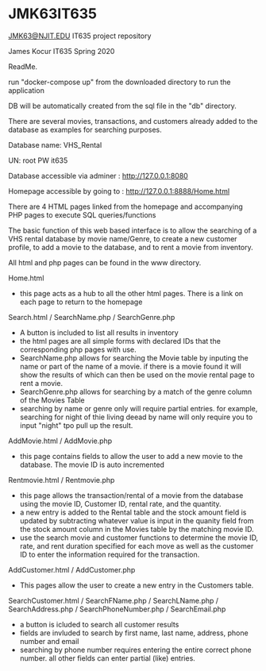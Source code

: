 # JMK63IT635
JMK63@NJIT.EDU IT635 project repository

James Kocur
IT635 Spring 2020



ReadMe. 

run "docker-compose up" from the downloaded directory to run the application

DB will be automatically created from the sql file in the "db" directory. 

There are several movies, transactions, and customers already added to the database as examples for searching purposes.


Database name: VHS_Rental

UN: root
PW it635

Database accessible via adminer : http://127.0.0.1:8080

Homepage accessible by going to : http://127.0.0.1:8888/Home.html


There are 4 HTML pages linked from the homepage and accompanying PHP pages to execute SQL queries/functions

The basic function of this web based interface is to allow the searching of a VHS rental database by movie name/Genre, to create a new customer profile, to add a movie to the database, and to rent a movie from inventory. 

All html and php pages can be found in the www directory. 

Home.html
- this page acts as a hub to all the other html pages. There is a link on each page to return to the homepage

Search.html / SearchName.php / SearchGenre.php
- A button is included to list all results in inventory
- the html pages are all simple forms with declared IDs that the corresponding php pages with use. 
- SearchName.php allows for searching the Movie table  by inputing the name or part of the name of a movie. if there is a movie found it will show the results of which can then be used on the movie rental page to rent a movie. 
- SearchGenre.php allows for searching by a match of the genre column of the Movies Table
- searching by name or genre only will require partial entries. for example, searching for night of thie living deead by name will only require you to input "night" tpo pull up the result. 


AddMovie.html / AddMovie.php
- this page contains fields to allow the user to add a new movie to the database. The movie ID is auto incremented

Rentmovie.html / Rentmovie.php
- this page allows the transaction/rental of a movie from the database using the movie ID, Customer ID, rental rate, and the quantity. 
- a new entry is added to the Rental table and the stock amount field is updated by subtracting whatever value is input in the quanity field from the stock amount column in the Movies table by the matching movie ID. 
- use the search movie and customer functions to determine the movie ID, rate, and rent duration specified for each move as well as the customer ID to enter the information required for the transaction.

AddCustomer.html / AddCustomer.php
- This pages allow the user to create a new entry in the Customers table.

SearchCustomer.html / SearchFName.php / SearchLName.php / SearchAddress.php / SearchPhoneNumber.php / SearchEmail.php
- a button is icluded to search all customer results
- fields are invluded to search by first name, last name, address, phone number and email
- searching by phone number requires entering the entire correct phone number. all other fields can enter partial (like) entries. 


